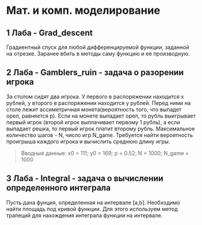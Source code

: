 # Мат. и комп. моделирование #
## 1 Лаба - Grad_descent ##
Градиентный спуск для любой дифференцируемой функции, заданной на отрезке. Заранее вбить в методы саму функцию и ее производную.
## 2 Лаба - Gamblers_ruin - задача о разорении игрока ##
За столом сидят два игрока. У первого в распоряжении находится x рублей, у второго в распоряжении находится y рублей.
Перед ними на столе лежит ассиметричная монета(вероятность того, что выпадет орел, равняется p).
Если на монете выпадает орел, то рубль выигрывает первый игрок (второй игрок выплачивает первому 1 рубль), а если выпадает решка, то первый игрок платит второму рубль.
Максимальное количество шагов - N, число игр N_game. Требуется найти вероятность проигрыша каждого игрока и вычислить среднюю длину игры.
> Вводные данные:
> x0 = 111; y0 = 169; p = 0.52; N = 1000; N_game = 1000
## 3 Лаба - Integral - задача о вычислении определенного интеграла ##
Пусть дана фунция, определенная на интервале [a,b]. Необходимо найти площадь под кривой функции.
Для этого используем метод трапеций для нахождения интеграла функции на интервале.
